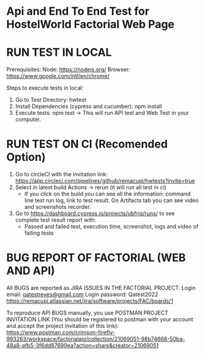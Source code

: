 # Api and End To End Test for HostelWorld Factorial Web Page

# RUN TEST IN LOCAL
Prerequisites:
Node: https://nodejs.org/
Browser: https://www.google.com/intl/en/chrome/

Steps to execute tests in local:
1. Go to Test Directory: hwtest
2. Install Dependencies (cypress and cucumber): npm install
3. Execute tests: npm test
    -> This will run API test and Web Test in your computer. 

# RUN TEST ON CI (Recomended Option)
1. Go to circleCI with the invitation link: https://app.circleci.com/pipelines/github/remacupi/hwtests?invite=true
2. Select in latest build Actions -> rerun (it will run all test in ci)
      - If you click on the build you can see all the information: command line test run log, link to test result. On Artifacts tab you can see video and screenshots recorder.
3. Go to https://dashboard.cypress.io/projects/ubfrjq/runs/ to see complete test result report with:
    - Passed and failed test, execution time, screenshot, logs and video of failing tests

# BUG REPORT OF FACTORIAL (WEB AND API)
All BUGS are reported as JIRA ISSUES IN THE FACTORIAL PROJECT:
Login email: qatestreyes@gmail.com
Login password: Qatest2022
https://remacupi.atlassian.net/jira/software/projects/FAC/boards/1

To reproduce API BUGS manually, you use POSTMAN PROJECT INVITATION LINK (You should be registered to postman with your account and accept the project invitation of this link): https://www.postman.com/crimson-firefly-993263/workspace/factorialapi/collection/21069051-98b74668-50ba-48a8-afb5-3f6dd87699ea?action=share&creator=21069051

